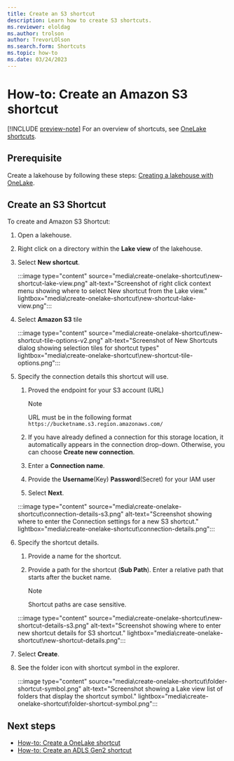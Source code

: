 ```yaml
---
title: Create an S3 shortcut
description: Learn how to create S3 shortcuts.
ms.reviewer: eloldag
ms.author: trolson
author: TrevorLOlson
ms.search.form: Shortcuts
ms.topic: how-to
ms.date: 03/24/2023
---
```


# How-to: Create an Amazon S3 shortcut

[!INCLUDE [preview-note](../includes/preview-note.md)]
For an overview of shortcuts, see [OneLake shortcuts](onelake-shortcuts.md).

## Prerequisite

Create a lakehouse by following these steps: [Creating a lakehouse with OneLake](create-lakehouse-onelake.md).

## Create an S3 Shortcut

To create and Amazon S3 Shortcut:

1. Open a lakehouse.

1. Right click on a directory within the **Lake view** of the lakehouse.

1. Select **New shortcut**.

   :::image type="content" source="media\create-onelake-shortcut\new-shortcut-lake-view.png" alt-text="Screenshot of right click context menu showing where to select New shortcut from the Lake view." lightbox="media\create-onelake-shortcut\new-shortcut-lake-view.png":::

1. Select **Amazon S3** tile

    :::image type="content" source="media\create-onelake-shortcut\new-shortcut-tile-options-v2.png" alt-text="Screenshot of New Shortcuts dialog showing selection tiles for shortcut types" lightbox="media\create-onelake-shortcut\new-shortcut-tile-options.png":::

1. Specify the connection details this shortcut will use.

   1. Proved the endpoint for your S3 account (URL)
      > [!NOTE]
      > URL must be in the following format `https://bucketname.s3.region.amazonaws.com/`

   1. If you have already defined a connection for this storage location, it automatically appears in the connection drop-down. Otherwise, you can choose **Create new connection**.

   1. Enter a **Connection name**.

   1. Provide the **Username**(Key) **Password**(Secret) for your IAM user

   1. Select **Next**.

   :::image type="content" source="media\create-onelake-shortcut\connection-details-s3.png" alt-text="Screenshot showing where to enter the Connection settings for a new S3 shortcut." lightbox="media\create-onelake-shortcut\connection-details.png":::

1. Specify the shortcut details.

   1. Provide a name for the shortcut.

   1. Provide a path for the shortcut (**Sub Path**). Enter a relative path that starts after the bucket name.

      > [!NOTE]
      > Shortcut paths are case sensitive.

   :::image type="content" source="media\create-onelake-shortcut\new-shortcut-details-s3.png" alt-text="Screenshot showing where to enter new shortcut details for S3 shortcut." lightbox="media\create-onelake-shortcut\new-shortcut-details.png":::

1. Select **Create**.

1. See the folder icon with shortcut symbol in the explorer.

   :::image type="content" source="media\create-onelake-shortcut\folder-shortcut-symbol.png" alt-text="Screenshot showing a Lake view list of folders that display the shortcut symbol." lightbox="media\create-onelake-shortcut\folder-shortcut-symbol.png":::

## Next steps

- [How-to: Create a OneLake shortcut](create-onelake-shortcut.md)
- [How-to: Create an ADLS Gen2 shortcut](create-adls-shortcut.md)
